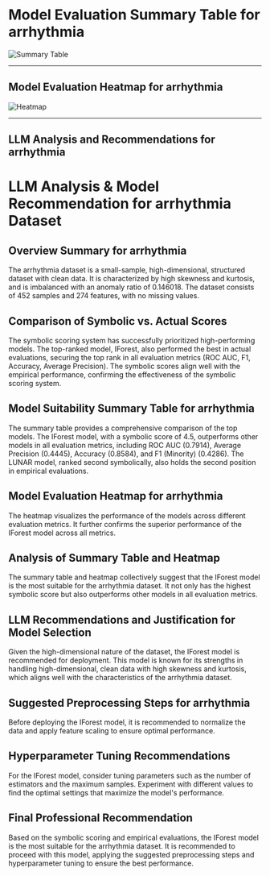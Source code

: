 # Model Evaluation Summary Table for arrhythmia

![Summary Table](file:////home/exouser/Downloads/UofACPCode/outputs/llm_outputs/arrhythmia_summary_table.png)

---

## Model Evaluation Heatmap for arrhythmia

![Heatmap](file:////home/exouser/Downloads/UofACPCode/outputs/llm_outputs/arrhythmia_rank_heatmap_sorted.png)

---

## LLM Analysis and Recommendations for arrhythmia

# LLM Analysis & Model Recommendation for arrhythmia Dataset

## Overview Summary for arrhythmia

The arrhythmia dataset is a small-sample, high-dimensional, structured dataset with clean data. It is characterized by high skewness and kurtosis, and is imbalanced with an anomaly ratio of 0.146018. The dataset consists of 452 samples and 274 features, with no missing values. 

## Comparison of Symbolic vs. Actual Scores

The symbolic scoring system has successfully prioritized high-performing models. The top-ranked model, IForest, also performed the best in actual evaluations, securing the top rank in all evaluation metrics (ROC AUC, F1, Accuracy, Average Precision). The symbolic scores align well with the empirical performance, confirming the effectiveness of the symbolic scoring system.

## Model Suitability Summary Table for arrhythmia

The summary table provides a comprehensive comparison of the top models. The IForest model, with a symbolic score of 4.5, outperforms other models in all evaluation metrics, including ROC AUC (0.7914), Average Precision (0.4445), Accuracy (0.8584), and F1 (Minority) (0.4286). The LUNAR model, ranked second symbolically, also holds the second position in empirical evaluations. 

## Model Evaluation Heatmap for arrhythmia

The heatmap visualizes the performance of the models across different evaluation metrics. It further confirms the superior performance of the IForest model across all metrics. 

## Analysis of Summary Table and Heatmap

The summary table and heatmap collectively suggest that the IForest model is the most suitable for the arrhythmia dataset. It not only has the highest symbolic score but also outperforms other models in all evaluation metrics. 

## LLM Recommendations and Justification for Model Selection

Given the high-dimensional nature of the dataset, the IForest model is recommended for deployment. This model is known for its strengths in handling high-dimensional, clean data with high skewness and kurtosis, which aligns well with the characteristics of the arrhythmia dataset. 

## Suggested Preprocessing Steps for arrhythmia

Before deploying the IForest model, it is recommended to normalize the data and apply feature scaling to ensure optimal performance. 

## Hyperparameter Tuning Recommendations

For the IForest model, consider tuning parameters such as the number of estimators and the maximum samples. Experiment with different values to find the optimal settings that maximize the model's performance.

## Final Professional Recommendation

Based on the symbolic scoring and empirical evaluations, the IForest model is the most suitable for the arrhythmia dataset. It is recommended to proceed with this model, applying the suggested preprocessing steps and hyperparameter tuning to ensure the best performance.